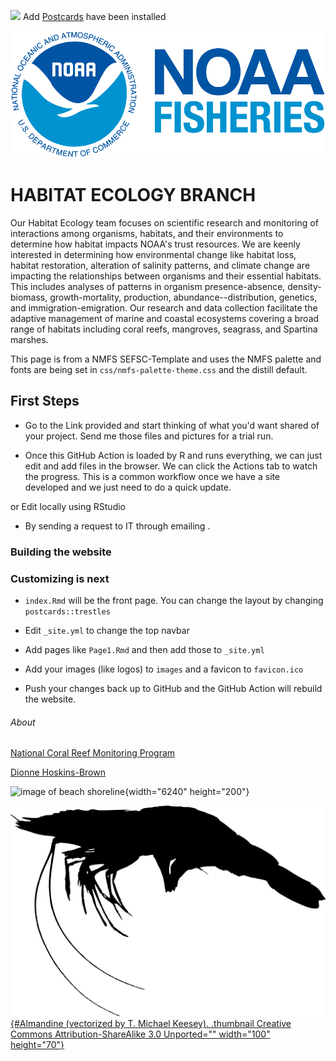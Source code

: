 [![](https://img.shields.io/badge/Open%20In-RStudio%20Cloud-green)](https://rstudio.cloud/content/4772998) Add [Postcards](https://github.com/seankross/postcards) have been installed

![](images/noaa-fisheries-rgb-2line-horizontal-small.png)

# HABITAT ECOLOGY BRANCH

Our Habitat Ecology team focuses on scientific research and monitoring of interactions among organisms, habitats, and their environments to determine how habitat impacts NOAA's trust resources. We are keenly interested in determining how environmental change like habitat loss, habitat restoration, alteration of salinity patterns, and climate change are impacting the relationships between organisms and their essential habitats. This includes analyses of patterns in organism presence-absence, density-biomass, growth-mortality, production, abundance\--distribution, genetics, and immigration-emigration. Our research and data collection facilitate the adaptive management of marine and coastal ecosystems covering a broad range of habitats including coral reefs, mangroves, seagrass, and Spartina marshes.

This page is from a NMFS SEFSC-Template and uses the NMFS palette and fonts are being set in `css/nmfs-palette-theme.css` and the distill default.

## First Steps

-   Go to the Link provided and start thinking of what you'd want shared of your project. Send me those files and pictures for a trial run.

-   Once this GitHub Action is loaded by R and runs everything, we can just edit and add files in the browser. We can click the Actions tab to watch the progress. This is a common workflow once we have a site developed and we just need to do a quick update.

or Edit locally using RStudio

-   By sending a request to IT through emailing .

### Building the website

### Customizing is next

-   `index.Rmd` will be the front page. You can change the layout by changing `postcards::trestles`

-   Edit `_site.yml` to change the top navbar

-   Add pages like `Page1.Rmd` and then add those to `_site.yml`

-   Add your images (like logos) to `images` and a favicon to `favicon.ico`

-   Push your changes back up to GitHub and the GitHub Action will rebuild the website.

###### About
[National Coral Reef Monitoring Program](https://www.coris.noaa.gov/monitoring/biological.html)

[Dionne Hoskins-Brown](../StaffPostCards/index.html)



![](images/james-coleman-5BOJ0_g4mcU-unsplash.jpg "image of beach shoreline"){width="6240" height="200"}

[![](images/PhyloPic.afbc3136.Almandine-vectorized-by-T-Michael-Keesey.Decapoda_Dendrobranchiata_Penaeidae_Penaeoidea_Penaeus_Penaeus-monodon.png){#Almandine (vectorized by T. Michael Keesey). .thumbnail Creative Commons Attribution-ShareAlike 3.0 Unported="" width="100" height="70"}](http://creativecommons.org/licenses/by-sa/3.0/)
